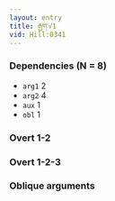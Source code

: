 ```yaml
---
layout: entry
title: རྒྱག་√1
vid: Hill:0341
---
```

### Dependencies (N = 8)
* `arg1` 2
* `arg2` 4
* `aux` 1
* `obl` 1


### Overt 1-2


### Overt 1-2-3


### Oblique arguments
